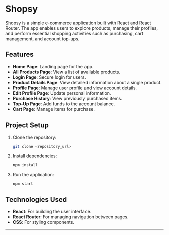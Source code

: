 # Shopsy  
Shopsy is a simple e-commerce application built with React and React Router. The app enables users to explore products, manage their profiles, and perform essential shopping activities such as purchasing, cart management, and account top-ups.  

## Features  
- **Home Page**: Landing page for the app.  
- **All Products Page**: View a list of available products.  
- **Login Page**: Secure login for users.  
- **Product Details Page**: View detailed information about a single product.  
- **Profile Page**: Manage user profile and view account details.  
- **Edit Profile Page**: Update personal information.  
- **Purchase History**: View previously purchased items.  
- **Top-Up Page**: Add funds to the account balance.  
- **Cart Page**: Manage items for purchase.  

## Project Setup  

1. Clone the repository:  
   ```bash  
   git clone <repository_url>  
   ```  

2. Install dependencies:  
   ```bash  
   npm install  
   ```  

3. Run the application:  
   ```bash  
   npm start  
   ```  

## Technologies Used  
- **React**: For building the user interface.  
- **React Router**: For managing navigation between pages.  
- **CSS**: For styling components.  

---  
